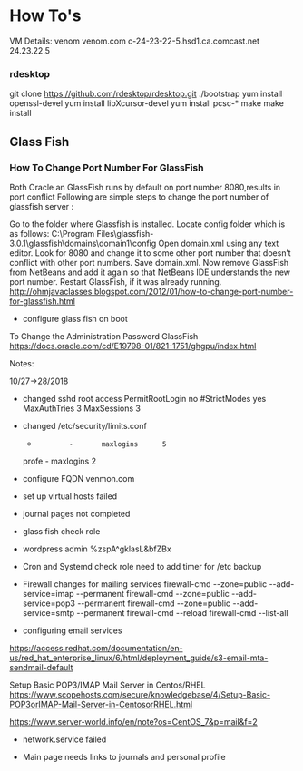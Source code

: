 # How To's

VM Details: 
venom
venom.com
c-24-23-22-5.hsd1.ca.comcast.net
24.23.22.5


### rdesktop
git clone https://github.com/rdesktop/rdesktop.git
./bootstrap
yum install openssl-devel
yum install libXcursor-devel
yum install pcsc-*
make
make install

## Glass Fish
###  How To Change Port Number For GlassFish
Both Oracle an GlassFish runs by default on port number 8080,results in port conflict
Following are simple steps to change the port number of glassfish server :

Go to the folder where Glassfish is installed.
Locate config folder which is as follows: C:\Program Files\glassfish-3.0.1\glassfish\domains\domain1\config
Open domain.xml using any text editor.
Look for 8080 and change it to some other port number that doesn’t conflict with other port numbers.
Save domain.xml.
Now  remove GlassFish from NetBeans and add it again so that NetBeans IDE understands the new port number.
Restart GlassFish, if it was already running.
http://ohmjavaclasses.blogspot.com/2012/01/how-to-change-port-number-for-glassfish.html

- configure glass fish on boot



To Change the Administration Password GlassFish
https://docs.oracle.com/cd/E19798-01/821-1751/ghgpu/index.html


Notes: 

10/27->28/2018
- changed sshd root access
	PermitRootLogin no
	#StrictModes yes
	MaxAuthTries 3
	MaxSessions 3

- changed /etc/security/limits.conf
	<domain>      <type>  <item>         <value>
	*             -       maxlogins      5
	profe         -       maxlogins      2

- configure FQDN
	venmon.com

- set up virtual hosts
	failed 

- journal pages
  not completed

- glass fish 
	check role

- wordpress
	admin
	%zspA^gklasL&bfZBx

- Cron and Systemd
	check role
	need to add timer for /etc backup 

-  Firewall changes for mailing services
	 firewall-cmd --zone=public --add-service=imap --permanent
	 firewall-cmd --zone=public --add-service=pop3 --permanent
	 firewall-cmd --zone=public --add-service=smtp --permanent
	 firewall-cmd --reload
	 firewall-cmd --list-all

- configuring email services

https://access.redhat.com/documentation/en-us/red_hat_enterprise_linux/6/html/deployment_guide/s3-email-mta-sendmail-default

Setup Basic POP3/IMAP Mail Server in Centos/RHEL
https://www.scopehosts.com/secure/knowledgebase/4/Setup-Basic-POP3orIMAP-Mail-Server-in-CentosorRHEL.html

https://www.server-world.info/en/note?os=CentOS_7&p=mail&f=2

- network.service failed


- Main page needs links to journals and personal profile 
